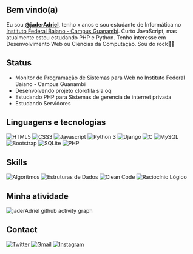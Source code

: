 ## Bem vindo(a)
Eu sou [**@jaderAdriel**](https://github.com/jaderAdriel), tenho x anos e sou estudante de Informática no [Instituto Federal Baiano - Campus Guanambi](https://www.ifbaiano.edu.br/unidades/guanambi/). Curto JavaScript, mas atualmente estou estudando PHP e Python. Tenho interesse em Desenvolvimento Web ou Ciencias da Computação. Sou do rock🤘🏻

## Status
* Monitor de Programação de Sistemas para Web no Instituto Federal Baiano - Campus Guanambi
* Desenvolvendo projeto clorofila sla oq
* Estudando PHP para Sistemas de gerencia de internet privada
* Estudando Servidores

## Linguagens e tecnologias
![HTML5](https://img.shields.io/badge/HTML5-E34F26?style=for-the-badge&logo=html5&logoColor=white&labelColor=993399&color=993399)
![CSS3](https://img.shields.io/badge/CSS3-1572B6?style=for-the-badge&logo=css3&logoColor=white&labelColor=993399&color=993399)
![Javascript](https://img.shields.io/badge/JavaScript-323330?style=for-the-badge&logo=javascript&logoColor=white&labelColor=993399&color=993399)
![Python 3](https://img.shields.io/badge/python-3670A0?style=for-the-badge&logo=python&logoColor=white&labelColor=993399&color=993399)
![Django](https://img.shields.io/badge/django-%23092E20.svg?style=for-the-badge&logo=django&logoColor=white&labelColor=993399&color=993399)
![C](https://img.shields.io/badge/C-00599C?style=for-the-badge&logo=c&logoColor=white&labelColor=993399&color=993399)
![MySQL](https://img.shields.io/badge/MySQL-FFC500?style=for-the-badge&logo=mysql&logoColor=white&labelColor=993399&color=993399&labelColor=white)
![Bootstrap](https://img.shields.io/badge/Bootstrap-563D7C?style=for-the-badge&logo=bootstrap&logoColor=white&labelColor=993399&color=993399)
![SQLite](https://img.shields.io/badge/sqlite-%2307405e.svg?style=for-the-badge&logo=sqlite&logoColor=white&labelColor=993399&color=993399)
![PHP](https://img.shields.io/badge/php-%2307405e.svg?style=for-the-badge&logo=php&logoColor=white&labelColor=993399&color=993399)

## Skills
![Algoritmos](https://img.shields.io/badge/-Algoritmos-993399?style=for-the-badge)
![Estruturas de Dados](https://img.shields.io/badge/-Estruturas%20de%20Dados-993399?style=for-the-badge)
![Clean Code](https://img.shields.io/badge/-Clean%20Code-993399?style=for-the-badge)
![Raciocínio Lógico](https://img.shields.io/badge/-Raciocínio%20Lógico-993399?style=for-the-badge)
 
 ## Minha atividade
<picture>
  <source media="(prefers-color-scheme: dark)" srcset="https://activity-graph.herokuapp.com/graph?username=jaderAdriel&theme=github-dark&hide_title=true&line=993399&point=993399&area_color=993399&color=FFFFFF">
  <source media="(prefers-color-scheme: light)" srcset="https://activity-graph.herokuapp.com/graph?username=jaderAdriel&theme=minimal&hide_title=true&line=993399&point=993399&area_color=0000&color=993399">
  <img alt="jaderAdriel github activity graph" src="https://activity-graph.herokuapp.com/graph?username=jaderAdriel&theme=github-dark&hide_title=true"/>
</picture>

## Contact
[![Twitter](https://img.shields.io/badge/Twitter-D14836?style=for-the-badge&logo=gmail&logoColor=white&labelColor=993399&color=993399)](https://twitter.com/jaderAdriel1)
[![Gmail](https://img.shields.io/badge/Gmail-D14836?style=for-the-badge&logo=gmail&logoColor=white&labelColor=993399&color=993399)](mailto:email@gmaill)
[![Instagram](https://img.shields.io/badge/jader.adriel-%23E4405F.svg?style=for-the-badge&logo=Instagram&logoColor=white&labelColor=993399&color=993399)](https://www.instagram.com/jader.adriel/)
